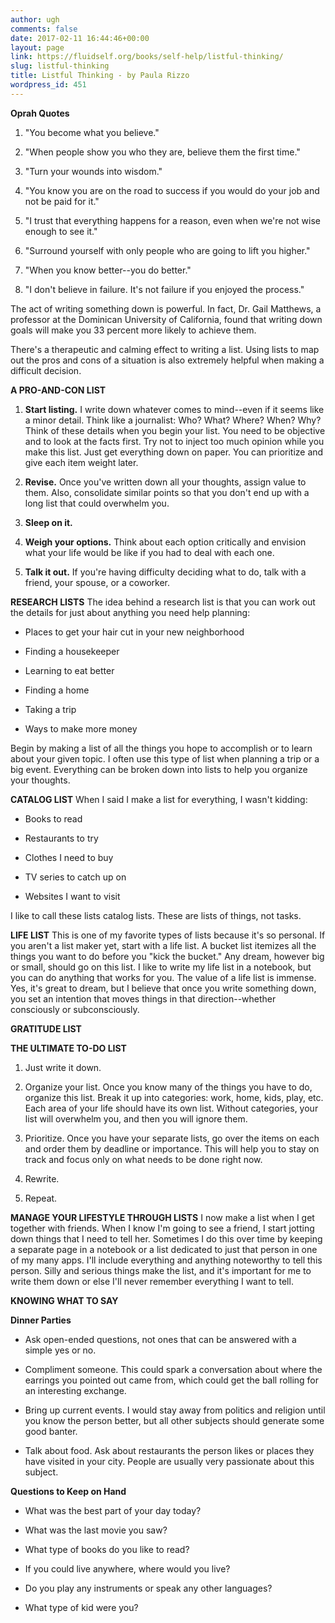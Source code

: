 ```yaml
---
author: ugh
comments: false
date: 2017-02-11 16:44:46+00:00
layout: page
link: https://fluidself.org/books/self-help/listful-thinking/
slug: listful-thinking
title: Listful Thinking - by Paula Rizzo
wordpress_id: 451
---
```


**Oprah Quotes**



	
  1. "You become what you believe."


	
  2. "When people show you who they are, believe them the first time."


	
  3. "Turn your wounds into wisdom."


	
  4. "You know you are on the road to success if you would do your job and not be paid for it."


	
  5. "I trust that everything happens for a reason, even when we're not wise enough to see it."


	
  6. "Surround yourself with only people who are going to lift you higher."


	
  7. "When you know better--you do better."


	
  8. "I don't believe in failure. It's not failure if you enjoyed the process."


 
The act of writing something down is powerful. In fact, Dr. Gail Matthews, a professor at the Dominican University of California, found that writing down goals will make you 33 percent more likely to achieve them.
 
There's a therapeutic and calming effect to writing a list. Using lists to map out the pros and cons of a situation is also extremely helpful when making a difficult decision.
 
**A PRO-AND-CON LIST**



	
  1. **Start listing.** I write down whatever comes to mind--even if it seems like a minor detail. Think like a journalist: Who? What? Where? When? Why? Think of these details when you begin your list. You need to be objective and to look at the facts first. Try not to inject too much opinion while you make this list. Just get everything down on paper. You can prioritize and give each item weight later.


	
  2. **Revise.** Once you've written down all your thoughts, assign value to them. Also, consolidate similar points so that you don't end up with a long list that could overwhelm you.


	
  3. **Sleep on it.**


	
  4. **Weigh your options.** Think about each option critically and envision what your life would be like if you had to deal with each one.


	
  5. **Talk it out.** If you're having difficulty deciding what to do, talk with a friend, your spouse, or a coworker.


 
**RESEARCH LISTS**
The idea behind a research list is that you can work out the details for just about anything you need help planning:



	
  * Places to get your hair cut in your new neighborhood


	
  * Finding a housekeeper


	
  * Learning to eat better


	
  * Finding a home


	
  * Taking a trip


	
  * Ways to make more money


 
Begin by making a list of all the things you hope to accomplish or to learn about your given topic. I often use this type of list when planning a trip or a big event. Everything can be broken down into lists to help you organize your thoughts.
 
**CATALOG LIST**
When I said I make a list for everything, I wasn't kidding:



	
  * Books to read


	
  * Restaurants to try


	
  * Clothes I need to buy


	
  * TV series to catch up on


	
  * Websites I want to visit


 
I like to call these lists catalog lists. These are lists of things, not tasks.
 
**LIFE LIST**
This is one of my favorite types of lists because it's so personal. If you aren't a list maker yet, start with a life list. A bucket list itemizes all the things you want to do before you "kick the bucket." Any dream, however big or small, should go on this list. I like to write my life list in a notebook, but you can do anything that works for you. The value of a life list is immense. Yes, it's great to dream, but I believe that once you write something down, you set an intention that moves things in that direction--whether consciously or subconsciously.
 
**GRATITUDE LIST**
 
**THE ULTIMATE TO-DO LIST**



	
  1. Just write it down.


	
  2. Organize your list. Once you know many of the things you have to do, organize this list. Break it up into categories: work, home, kids, play, etc. Each area of your life should have its own list. Without categories, your list will overwhelm you, and then you will ignore them.


	
  3. Prioritize. Once you have your separate lists, go over the items on each and order them by deadline or importance. This will help you to stay on track and focus only on what needs to be done right now.


	
  4. Rewrite.


	
  5. Repeat.


 
**MANAGE YOUR LIFESTYLE THROUGH LISTS**
I now make a list when I get together with friends. When I know I'm going to see a friend, I start jotting down things that I need to tell her. Sometimes I do this over time by keeping a separate page in a notebook or a list dedicated to just that person in one of my many apps. I'll include everything and anything noteworthy to tell this person. Silly and serious things make the list, and it's important for me to write them down or else I'll never remember everything I want to tell.
 
**KNOWING WHAT TO SAY**
 
**Dinner Parties**



	
  * Ask open-ended questions, not ones that can be answered with a simple yes or no.


	
  * Compliment someone. This could spark a conversation about where the earrings you pointed out came from, which could get the ball rolling for an interesting exchange.


	
  * Bring up current events. I would stay away from politics and religion until you know the person better, but all other subjects should generate some good banter.


	
  * Talk about food. Ask about restaurants the person likes or places they have visited in your city. People are usually very passionate about this subject.


 
**Questions to Keep on Hand**



	
  * What was the best part of your day today?


	
  * What was the last movie you saw?


	
  * What type of books do you like to read?


	
  * If you could live anywhere, where would you live?


	
  * Do you play any instruments or speak any other languages?


	
  * What type of kid were you?


